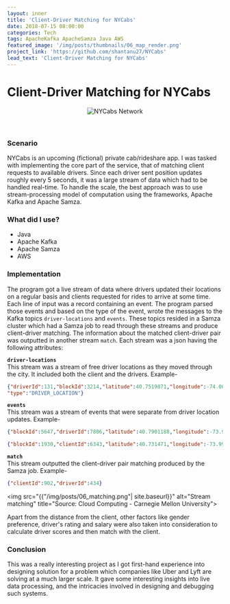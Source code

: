 ```yaml
---
layout: inner
title: 'Client-Driver Matching for NYCabs'
date: 2018-07-15 08:00:00
categories: Tech
tags: ApacheKafka ApacheSamza Java AWS
featured_image: '/img/posts/thumbnails/06_map_render.png'
project_link: 'https://github.com/shantanu27/NYCabs'
lead_text: 'Client-Driver Matching for NYCabs'
---
```


# Client-Driver Matching for NYCabs

<header class = "titleimage_nycabs">
	<img src="{{ '/img/posts/06_map_render.png' | site.baseurl }}" alt="NYCabs Network" title="Source: Cloud Computing - Carnegie Mellon University">
</header>

### Scenario

NYCabs is an upcoming (fictional) private cab/rideshare app. I was tasked with implementing the core part of the service, that of matching client requests to available drivers. Since each driver sent position updates roughly every 5 seconds, it was a large stream of data which had to be handled real-time. To handle the scale, the best approach was to use stream-processing model of computation using the frameworks, Apache Kafka and Apache Samza. 

### What did I use?
- Java
- Apache Kafka
- Apache Samza
- AWS

### Implementation

The program got a live stream of data where drivers updated their locations on a regular basis and clients requested for rides to arrive at some time. Each line of input was a record containing an event. The program parsed those events and based on the type of the event, wrote the messages to the Kafka topics `driver-locations` and `events`. These topics resided in a Samza cluster which had a Samza job to read through these streams and produce client-driver matching. The information about the matched client-driver pair was outputted in another stream `match`. Each stream was a json having the following attributes:

<b>`driver-locations`</b>
<br>
This stream was a stream of free driver locations as they moved through the city. It included both the client and the drivers. Example- 
```json
{"driverId":131,"blockId":3214,"latitude":40.7519871,"longitude":-74.0047584,
"type":"DRIVER_LOCATION"}
```

<b>`events`</b>
<br>
This stream was a stream of events that were separate from driver location updates. Example-
```json
{"blockId":5647,"driverId":7806,"latitude":40.7901188,"longitude":-73.9747985,"type":"ENTERING_BLOCK","status":"AVAILABLE","rating":2.14,"salary":11,"gender":"F"}
```
```json
{"blockId":1930,"clientId":6343,"latitude":40.731471,"longitude":-73.9901805,"type":"RIDE_REQUEST","gender_preference":"N"}
```

<b>`match`</b>
<br>
This stream outputted the client-driver pair matching produced by the Samza job. Example-
```json
{"clientId":902,"driverId":434}
```

<img src="{{"/img/posts/06_matching.png"| site.baseurl}}" alt="Stream matching" title="Source: Cloud Computing - Carnegie Mellon University">

Apart from the distance from the client, other factors like gender preference, driver's rating and salary were also taken into consideration to calculate driver scores and then match with the client. 

### Conclusion

This was a really interesting project as I got first-hand experience into designing solution for a problem which companies like Uber and Lyft are solving at a much larger scale. It gave some interesting insights into live data processing, and the intricacies involved in designing and debugging such systems. 